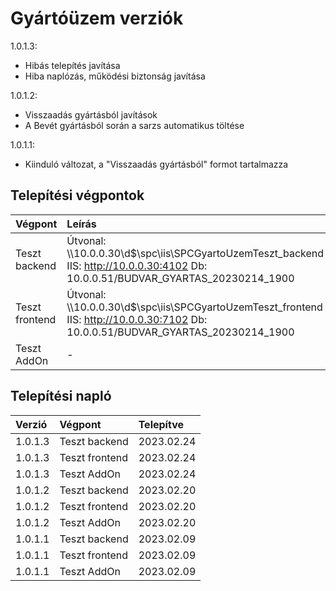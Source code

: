 # Gyártóüzem verziók

1.0.1.3:
- Hibás telepítés javítása
- Hiba naplózás, működési biztonság javítása

1.0.1.2:
- Visszaadás gyártásból javítások
- A Bevét gyártásból során a sarzs automatikus töltése

1.0.1.1:
- Kiinduló változat, a "Visszaadás gyártásból" formot tartalmazza

## Telepítési végpontok

| Végpont | Leírás |
|:--------|:-------|
| Teszt backend | Útvonal: \\\\10.0.0.30\\d$\\spc\\iis\\SPCGyartoUzemTeszt_backend IIS: http://10.0.0.30:4102 Db: 10.0.0.51/BUDVAR_GYARTAS_20230214_1900 |
| Teszt frontend | Útvonal: \\\\10.0.0.30\\d$\\spc\\iis\\SPCGyartoUzemTeszt_frontend IIS: http://10.0.0.30:7102 Db: 10.0.0.51/BUDVAR_GYARTAS_20230214_1900 |
| Teszt AddOn | - |
  
## Telepítési napló

| Verzió | Végpont | Telepítve |
|:-------|:--------|:----------|
| 1.0.1.3  | Teszt backend  | 2023.02.24 |
| 1.0.1.3  | Teszt frontend | 2023.02.24 |
| 1.0.1.3  | Teszt AddOn    | 2023.02.24 |
| 1.0.1.2  | Teszt backend  | 2023.02.20 |
| 1.0.1.2  | Teszt frontend | 2023.02.20 |
| 1.0.1.2  | Teszt AddOn    | 2023.02.20 |
| 1.0.1.1  | Teszt backend  | 2023.02.09 |
| 1.0.1.1  | Teszt frontend | 2023.02.09 |
| 1.0.1.1  | Teszt AddOn    | 2023.02.09 |
